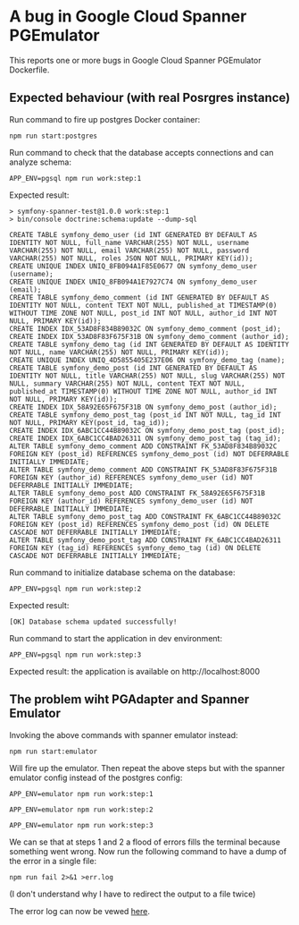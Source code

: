 # A bug in Google Cloud Spanner PGEmulator

This reports one or more bugs in Google Cloud Spanner PGEmulator Dockerfile.

## Expected behaviour (with real Posrgres instance)

Run command to fire up postgres Docker container:

`npm run start:postgres`

Run command to check that the database accepts connections and can analyze schema:

`APP_ENV=pgsql npm run work:step:1`

Expected result:

```
> symfony-spanner-test@1.0.0 work:step:1
> bin/console doctrine:schema:update --dump-sql

CREATE TABLE symfony_demo_user (id INT GENERATED BY DEFAULT AS IDENTITY NOT NULL, full_name VARCHAR(255) NOT NULL, username VARCHAR(255) NOT NULL, email VARCHAR(255) NOT NULL, password VARCHAR(255) NOT NULL, roles JSON NOT NULL, PRIMARY KEY(id));
CREATE UNIQUE INDEX UNIQ_8FB094A1F85E0677 ON symfony_demo_user (username);
CREATE UNIQUE INDEX UNIQ_8FB094A1E7927C74 ON symfony_demo_user (email);
CREATE TABLE symfony_demo_comment (id INT GENERATED BY DEFAULT AS IDENTITY NOT NULL, content TEXT NOT NULL, published_at TIMESTAMP(0) WITHOUT TIME ZONE NOT NULL, post_id INT NOT NULL, author_id INT NOT NULL, PRIMARY KEY(id));
CREATE INDEX IDX_53AD8F834B89032C ON symfony_demo_comment (post_id);
CREATE INDEX IDX_53AD8F83F675F31B ON symfony_demo_comment (author_id);
CREATE TABLE symfony_demo_tag (id INT GENERATED BY DEFAULT AS IDENTITY NOT NULL, name VARCHAR(255) NOT NULL, PRIMARY KEY(id));
CREATE UNIQUE INDEX UNIQ_4D5855405E237E06 ON symfony_demo_tag (name);
CREATE TABLE symfony_demo_post (id INT GENERATED BY DEFAULT AS IDENTITY NOT NULL, title VARCHAR(255) NOT NULL, slug VARCHAR(255) NOT NULL, summary VARCHAR(255) NOT NULL, content TEXT NOT NULL, published_at TIMESTAMP(0) WITHOUT TIME ZONE NOT NULL, author_id INT NOT NULL, PRIMARY KEY(id));
CREATE INDEX IDX_58A92E65F675F31B ON symfony_demo_post (author_id);
CREATE TABLE symfony_demo_post_tag (post_id INT NOT NULL, tag_id INT NOT NULL, PRIMARY KEY(post_id, tag_id));
CREATE INDEX IDX_6ABC1CC44B89032C ON symfony_demo_post_tag (post_id);
CREATE INDEX IDX_6ABC1CC4BAD26311 ON symfony_demo_post_tag (tag_id);
ALTER TABLE symfony_demo_comment ADD CONSTRAINT FK_53AD8F834B89032C FOREIGN KEY (post_id) REFERENCES symfony_demo_post (id) NOT DEFERRABLE INITIALLY IMMEDIATE;
ALTER TABLE symfony_demo_comment ADD CONSTRAINT FK_53AD8F83F675F31B FOREIGN KEY (author_id) REFERENCES symfony_demo_user (id) NOT DEFERRABLE INITIALLY IMMEDIATE;
ALTER TABLE symfony_demo_post ADD CONSTRAINT FK_58A92E65F675F31B FOREIGN KEY (author_id) REFERENCES symfony_demo_user (id) NOT DEFERRABLE INITIALLY IMMEDIATE;
ALTER TABLE symfony_demo_post_tag ADD CONSTRAINT FK_6ABC1CC44B89032C FOREIGN KEY (post_id) REFERENCES symfony_demo_post (id) ON DELETE CASCADE NOT DEFERRABLE INITIALLY IMMEDIATE;
ALTER TABLE symfony_demo_post_tag ADD CONSTRAINT FK_6ABC1CC4BAD26311 FOREIGN KEY (tag_id) REFERENCES symfony_demo_tag (id) ON DELETE CASCADE NOT DEFERRABLE INITIALLY IMMEDIATE;
```

Run command to initialize database schema on the database:

`APP_ENV=pgsql npm run work:step:2`

Expected result:

`[OK] Database schema updated successfully!`

Run command to start the application in dev environment:

`APP_ENV=pgsql npm run work:step:3`

Expected result: the application is available on http://localhost:8000

## The problem wiht PGAdapter and Spanner Emulator

Invoking the above commands with spanner emulator instead:

`npm run start:emulator`

Will fire up the emulator. Then repeat the above steps but with the spanner emulator config instead of the postgres config:

`APP_ENV=emulator npm run work:step:1`

`APP_ENV=emulator npm run work:step:2`

`APP_ENV=emulator npm run work:step:3`

We can se that at steps 1 and 2 a flood of errors fills the terminal because something went wrong. Now run the following command to have a dump of the error in a single file:

`npm run fail 2>&1 >err.log`

(I don't understand why I have to redirect the output to a file twice)

The error log can now be vewed [here](err.log).